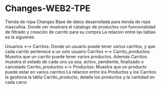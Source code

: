 # Changes-WEB2-TPE

Tienda de ropa Changes Base de datos desarrollada para tienda de ropa masculina. Donde ser mostrara el catalogo de productos con funcionalidad de filtrado y creación de carrito para su compra La relacion entre las tablas es la siguiente: 

Usuarios <--> Carritos: Donde un usuario puede tener varios carritos, y que cada carrito pertenece a un solo usuario 
Carritos <--> Carrito_productos: Muestra que un carrito puede tener varios productos. Además Carritos muestra el estado de cada uno ya sea, activo, pendiente, finalizado o cancelado
Carrito_productos <--> Productos: Muestra que un producto puede estar en varios carritos La relacion entre los Productos y los Carritos la gestiona la tabla Carrito_producto, detalla los productos y la cantidad en cada carro
